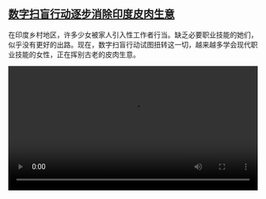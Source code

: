 <!--1603011346000-->
[数字扫盲行动逐步消除印度皮肉生意](https://www.dw.com/zh/%E6%95%B0%E5%AD%97%E6%89%AB%E7%9B%B2%E8%A1%8C%E5%8A%A8%E9%80%90%E6%AD%A5%E6%B6%88%E9%99%A4%E5%8D%B0%E5%BA%A6%E7%9A%AE%E8%82%89%E7%94%9F%E6%84%8F/a-55297357)
------

<p>在印度乡村地区，许多少女被家人引入性工作者行当。缺乏必要职业技能的她们，似乎没有更好的出路。现在，数字扫盲行动试图扭转这一切，越来越多学会现代职业技能的女性，正在挥别古老的皮肉生意。</small></p><video src="https://tvdownloaddw-a.akamaihd.net/dwtv_video/flv/vdt_zh/2020/bchi201016_001_indiasexwork_sd_sor.mp4" controls style="width:100%"></video>
